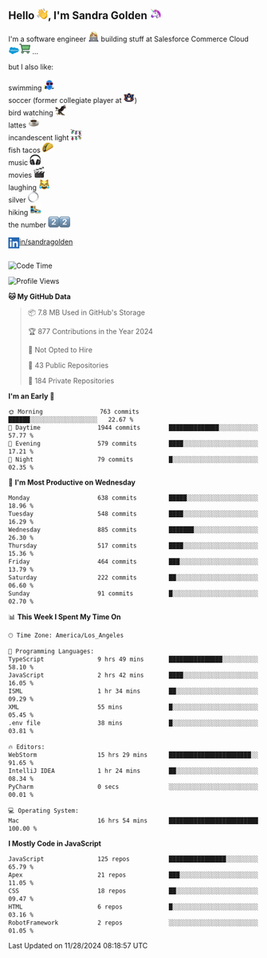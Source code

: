 ## Hello <img src="./static/emoji/wave.png" width="22" />, I'm Sandra Golden <img src="./static/emoji/unicorn-face.png" width="22" />

I'm a software engineer <img src="./static/emoji/female-technologist.png" width="22" /> building stuff at Salesforce Commerce Cloud <img src="./static/emoji/salesforce.png" width="22" /><img src="./static/emoji/commerce-cloud.png" width="22" />&nbsp;...

but I also like:<br/><br/>
swimming <img alt="swimming" src="./static/emoji/keep-swimming.png" width="22" /><br/>
soccer  (former collegiate player at <img src="./static/emoji/auburn.png" width="22" />)<br/>
bird watching <img src="./static/emoji/eagle.png" width="22" /><br/>
lattes <img src="./static/emoji/coffee.png" width="22" /><br/>
incandescent light <img src="./static/emoji/lights.png" width="22" /><br/>
fish tacos <img src="./static/emoji/taco.png" width="22" /><br/>
music <img src="./static/emoji/headphones.png" width="22" /><br/>
movies <img src="./static/emoji/movie-clapper.png" width="22" /><br/>
laughing <img src="./static/emoji/joy-cat.png" width="22" /><br/>
silver <img src="./static/emoji/silver-hoop.png" width="22" /><br/>
hiking <img src="./static/emoji/hiker.png" width="22" /><br/>
the number <img src="./static/emoji/two.png" width="22" /><img src="./static/emoji/two.png" width="22" />
<br/><br/>
<img align="left" alt="Sandra Golden | LinkedIn" width="22px" src="./static/emoji/linkedin.png" /> <a href="https://www.linkedin.com/in/sandragolden/">in/sandragolden</a>
<br/><br/>
<!--START_SECTION:waka-->
![Code Time](http://img.shields.io/badge/Code%20Time-763%20hrs%2036%20mins-blue)

![Profile Views](http://img.shields.io/badge/Profile%20Views-0-blue)

**🐱 My GitHub Data** 

> 📦 7.8 MB Used in GitHub's Storage 
 > 
> 🏆 877 Contributions in the Year 2024
 > 
> 🚫 Not Opted to Hire
 > 
> 📜 43 Public Repositories 
 > 
> 🔑 184 Private Repositories 
 > 
**I'm an Early 🐤** 

```text
🌞 Morning                763 commits         ██████░░░░░░░░░░░░░░░░░░░   22.67 % 
🌆 Daytime                1944 commits        ██████████████░░░░░░░░░░░   57.77 % 
🌃 Evening                579 commits         ████░░░░░░░░░░░░░░░░░░░░░   17.21 % 
🌙 Night                  79 commits          █░░░░░░░░░░░░░░░░░░░░░░░░   02.35 % 
```
📅 **I'm Most Productive on Wednesday** 

```text
Monday                   638 commits         █████░░░░░░░░░░░░░░░░░░░░   18.96 % 
Tuesday                  548 commits         ████░░░░░░░░░░░░░░░░░░░░░   16.29 % 
Wednesday                885 commits         ███████░░░░░░░░░░░░░░░░░░   26.30 % 
Thursday                 517 commits         ████░░░░░░░░░░░░░░░░░░░░░   15.36 % 
Friday                   464 commits         ███░░░░░░░░░░░░░░░░░░░░░░   13.79 % 
Saturday                 222 commits         ██░░░░░░░░░░░░░░░░░░░░░░░   06.60 % 
Sunday                   91 commits          █░░░░░░░░░░░░░░░░░░░░░░░░   02.70 % 
```


📊 **This Week I Spent My Time On** 

```text
🕑︎ Time Zone: America/Los_Angeles

💬 Programming Languages: 
TypeScript               9 hrs 49 mins       ███████████████░░░░░░░░░░   58.10 % 
JavaScript               2 hrs 42 mins       ████░░░░░░░░░░░░░░░░░░░░░   16.05 % 
ISML                     1 hr 34 mins        ██░░░░░░░░░░░░░░░░░░░░░░░   09.29 % 
XML                      55 mins             █░░░░░░░░░░░░░░░░░░░░░░░░   05.45 % 
.env file                38 mins             █░░░░░░░░░░░░░░░░░░░░░░░░   03.81 % 

🔥 Editors: 
WebStorm                 15 hrs 29 mins      ███████████████████████░░   91.65 % 
IntelliJ IDEA            1 hr 24 mins        ██░░░░░░░░░░░░░░░░░░░░░░░   08.34 % 
PyCharm                  0 secs              ░░░░░░░░░░░░░░░░░░░░░░░░░   00.01 % 

💻 Operating System: 
Mac                      16 hrs 54 mins      █████████████████████████   100.00 % 
```

**I Mostly Code in JavaScript** 

```text
JavaScript               125 repos           ████████████████░░░░░░░░░   65.79 % 
Apex                     21 repos            ███░░░░░░░░░░░░░░░░░░░░░░   11.05 % 
CSS                      18 repos            ██░░░░░░░░░░░░░░░░░░░░░░░   09.47 % 
HTML                     6 repos             █░░░░░░░░░░░░░░░░░░░░░░░░   03.16 % 
RobotFramework           2 repos             ░░░░░░░░░░░░░░░░░░░░░░░░░   01.05 % 
```




 Last Updated on 11/28/2024 08:18:57 UTC
<!--END_SECTION:waka-->
